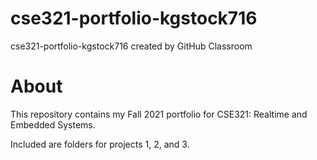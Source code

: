 # cse321-portfolio-kgstock716
cse321-portfolio-kgstock716 created by GitHub Classroom

# About
This repository contains my Fall 2021 portfolio for CSE321: Realtime and Embedded Systems.

Included are folders for projects 1, 2, and 3.

